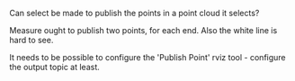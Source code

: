 Can select be made to publish the points in a point cloud it selects?

Measure ought to publish two points, for each end.
Also the white line is hard to see.

It needs to be possible to configure the 'Publish Point' rviz tool - configure the output topic at least.
